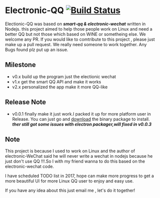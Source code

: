 # Electronic-QQ [![Build Status](https://travis-ci.org/arthurkiller/electronic-QQ.svg?branch=master)](https://travis-ci.org/arthurkiller/electronic-QQ)
Electionic-QQ was based on ___smart-qq & electronic-wechat___ written in Nodejs.
this project aimed to help those people work on Linux and need a better QQ but not those which based on WINE or sometheing else.
We welcome any PR. If you would like to comtribute to this project , please just make up a pull request. We really need someone to work together.
Any Bugs found plz put up an issue.

## Milestone
* v0.x build up the program just the electionic wechat
* v1.x get the smart QQ API and make it works
* v2.x personalized the app make it more QQ-like

## Release Note
* v0.0.1 finally make it just work.I packed it up for more platform user in Release. You can just go and [download](https://github.com/arthurkiller/electronic-QQ/releases) the binary package to install.
    ___ther still got some issues with electron packager,will fixed in v0.0.3___

## Note
 This project is because I used to work on Linux and the author of electronic-WeChat said he will never write a wechat in nodejs because he just don't use QQ !!!.So I with my friend wanna to do this based on the electronic-wechat code.

 I have scheduled TODO list in 2017, hope can make more progress to get a more beautiful UI for more Linux QQ user to enjoy and easy use.

 If you have any idea about this just email me , let's do it together!
